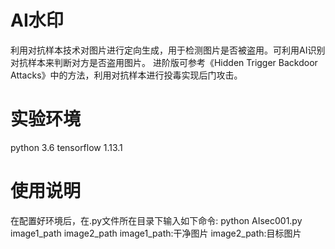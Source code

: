 # AI水印
利用对抗样本技术对图片进行定向生成，用于检测图片是否被盗用。可利用AI识别对抗样本来判断对方是否盗用图片。
进阶版可参考《Hidden Trigger Backdoor Attacks》中的方法，利用对抗样本进行投毒实现后门攻击。

# 实验环境
python 3.6
tensorflow 1.13.1

# 使用说明
在配置好环境后，在.py文件所在目录下输入如下命令:
python AIsec001.py image1_path image2_path
image1_path:干净图片
image2_path:目标图片
